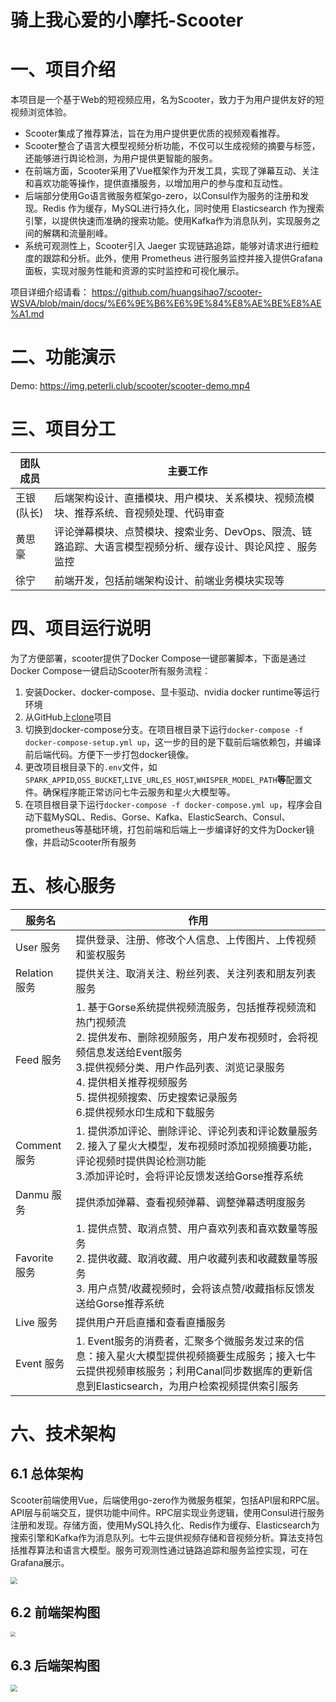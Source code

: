 骑上我心爱的小摩托-Scooter
======

# 一、项目介绍

本项目是一个基于Web的短视频应用，名为Scooter，致力于为用户提供友好的短视频浏览体验。
- Scooter集成了推荐算法，旨在为用户提供更优质的视频观看推荐。
- Scooter整合了语言大模型视频分析功能，不仅可以生成视频的摘要与标签，还能够进行舆论检测，为用户提供更智能的服务。
- 在前端方面，Scooter采用了Vue框架作为开发工具，实现了弹幕互动、关注和喜欢功能等操作，提供直播服务，以增加用户的参与度和互动性。
- 后端部分使用Go语言微服务框架go-zero，以Consul作为服务的注册和发现。Redis 作为缓存，MySQL进行持久化，同时使用 Elasticsearch 作为搜索引擎，以提供快速而准确的搜索功能。使用Kafka作为消息队列，实现服务之间的解耦和流量削峰。
- 系统可观测性上，Scooter引入 Jaeger 实现链路追踪，能够对请求进行细粒度的跟踪和分析。此外，使用 Prometheus 进行服务监控并接入提供Grafana面板，实现对服务性能和资源的实时监控和可视化展示。

项目详细介绍请看： https://github.com/huangsihao7/scooter-WSVA/blob/main/docs/%E6%9E%B6%E6%9E%84%E8%AE%BE%E8%AE%A1.md

# 二、功能演示

Demo: https://img.peterli.club/scooter/scooter-demo.mp4

# 三、项目分工

| 团队成员 | 主要工作 |
| -------- | -------- | 
| 王银(队长) | 后端架构设计、直播模块、用户模块、关系模块、视频流模块、推荐系统、音视频处理、代码审查|
| 黄思豪  | 评论弹幕模块、点赞模块、搜索业务、DevOps、限流、链路追踪、大语言模型视频分析、缓存设计、舆论风控 、服务监控   |
| 徐宁   |  前端开发，包括前端架构设计、前端业务模块实现等   |

# 四、项目运行说明

为了方便部署，scooter提供了Docker Compose一键部署脚本，下面是通过Docker Compose一键启动Scooter所有服务流程：
1. 安装Docker、docker-compose、显卡驱动、nvidia docker runtime等运行环境
2. 从GitHub上[clone](https://github.com/huangsihao7/scooter-WSVA)项目
3. 切换到docker-compose分支。在项目根目录下运行`docker-compose -f docker-compose-setup.yml up`，这一步的目的是下载前后端依赖包，并编译前后端代码。方便下一步打包docker镜像。
4. 更改项目根目录下的`.env`文件，如`SPARK_APPID`,`OSS_BUCKET`,`LIVE_URL`,`ES_HOST`,`WHISPER_MODEL_PATH`**等**配置文件。确保程序能正常访问七牛云服务和星火大模型等。
5. 在项目根目录下运行`docker-compose -f docker-compose.yml up`，程序会自动下载MySQL、Redis、Gorse、Kafka、ElasticSearch、Consul、prometheus等基础环境，打包前端和后端上一步编译好的文件为Docker镜像，并启动Scooter所有服务

# 五、核心服务

| 服务名 | 作用 |
| -------- | -------- | 
| User 服务 | 提供登录、注册、修改个人信息、上传图片、上传视频和鉴权服务 |
| Relation 服务 | 提供关注、取消关注、粉丝列表、关注列表和朋友列表服务 |
| Feed 服务 | 1. 基于Gorse系统提供视频流服务，包括推荐视频流和热门视频流 <br> 2. 提供发布、删除视频服务，用户发布视频时，会将视频信息发送给Event服务 <br> 3.提供视频分类、用户作品列表、浏览记录服务 <br> 4. 提供相关推荐视频服务 <br> 5. 提供视频搜索、历史搜索记录服务 <br> 6.提供视频水印生成和下载服务 |
| Comment 服务 | 1. 提供添加评论、删除评论、评论列表和评论数量服务 <br> 2. 接入了星火大模型，发布视频时添加视频摘要功能，评论视频时提供舆论检测功能 <br> 3.添加评论时，会将评论反馈发送给Gorse推荐系统 |
| Danmu 服务 | 提供添加弹幕、查看视频弹幕、调整弹幕透明度服务 |
| Favorite 服务 | 1. 提供点赞、取消点赞、用户喜欢列表和喜欢数量等服务 <br> 2. 提供收藏、取消收藏、用户收藏列表和收藏数量等服务 <br> 3. 用户点赞/收藏视频时，会将该点赞/收藏指标反馈发送给Gorse推荐系统 |
| Live 服务 | 提供用户开启直播和查看直播服务 |
| Event 服务 | 1. Event服务的消费者，汇聚多个微服务发过来的信息：接入星火大模型提供视频摘要生成服务；接入七牛云提供视频审核服务；利用Canal同步数据库的更新信息到Elasticsearch，为用户检索视频提供索引服务 |

# 六、技术架构
## 6.1 总体架构

Scooter前端使用Vue，后端使用go-zero作为微服务框架，包括API层和RPC层。API层与前端交互，提供功能中间件。RPC层实现业务逻辑，使用Consul进行服务注册和发现。存储方面，使用MySQL持久化、Redis作为缓存、Elasticsearch为搜索引擎和Kafka作为消息队列。七牛云提供视频存储和音视频分析。算法支持包括推荐算法和语言大模型。服务可观测性通过链路追踪和服务监控实现，可在Grafana展示。

<img src="docs/img/fc149451-6ce9-4a4f-b461-f0f9fe9f3e05.png" style="zoom:67%;" />

## 6.2 前端架构图

<img src="docs/img/f2f2b5b9-6a99-4325-89e3-923fd1be3025.png" style="zoom: 50%;" />


## 6.3 后端架构图

<img src="docs/img/houduanjiegou.png" style="zoom: 67%;" />


